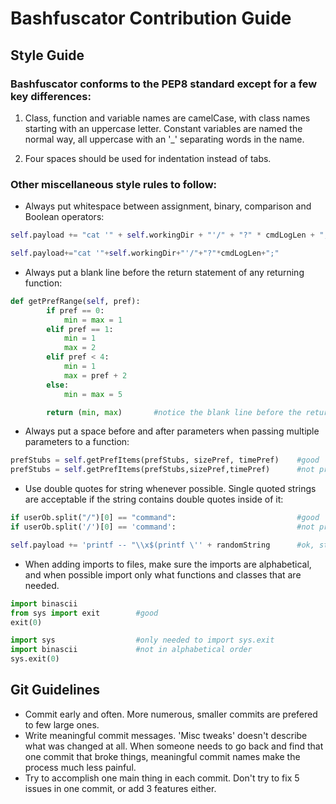# Bashfuscator Contribution Guide

## Style Guide

### Bashfuscator conforms to the PEP8 standard except for a few key differences:

1. Class, function and variable names are camelCase, with class names starting with an uppercase letter. Constant variables are named the normal way, all uppercase with an '_' separating words in the name.

2. Four spaces should be used for indentation instead of tabs.

### Other miscellaneous style rules to follow:

- Always put whitespace between assignment, binary, comparison and Boolean operators:

```python
self.payload += "cat '" + self.workingDir + "'/" + "?" * cmdLogLen + ";"     #good

self.payload+="cat '"+self.workingDir+"'/"+"?"*cmdLogLen+";"                 #not preferred
```

- Always put a blank line before the return statement of any returning function:

```python
def getPrefRange(self, pref):
        if pref == 0:
            min = max = 1
        elif pref == 1:
            min = 1
            max = 2
        elif pref < 4:
            min = 1
            max = pref + 2
        else:
            min = max = 5

        return (min, max)       #notice the blank line before the return
```

- Always put a space before and after parameters when passing multiple parameters to a function:

```python
prefStubs = self.getPrefItems(prefStubs, sizePref, timePref)    #good
prefStubs = self.getPrefItems(prefStubs,sizePref,timePref)      #not preferred
```

- Use double quotes for string whenever possible. Single quoted strings are acceptable if the string contains double quotes inside of it:

```python
if userOb.split("/")[0] == "command":                           #good
if userOb.split('/')[0] == 'command':                           #not preferred

self.payload += 'printf -- "\\x$(printf \'' + randomString      #ok, string contains double quotes
```

- When adding imports to files, make sure the imports are alphabetical, and when possible import only what functions and classes that are needed.

```python
import binascii
from sys import exit        #good
exit(0)

import sys                  #only needed to import sys.exit
import binascii             #not in alphabetical order
sys.exit(0)
```

## Git Guidelines

- Commit early and often. More numerous, smaller commits are prefered to few large ones.
- Write meaningful commit messages. 'Misc tweaks' doesn't describe what was changed at all. When someone needs to go back and find that one commit that broke things, meaningful commit names make the process much less painful.
- Try to accomplish one main thing in each commit. Don't try to fix 5 issues in one commit, or add 3 features either.
